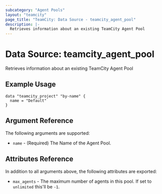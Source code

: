 ```yaml
---
subcategory: "Agent Pools"
layout: "teamcity"
page_title: "TeamCity: Data Source - teamcity_agent_pool"
description: |-
  Retrieves information about an existing TeamCity Agent Pool
---
```


# Data Source: teamcity_agent_pool

Retrieves information about an existing TeamCity Agent Pool

## Example Usage

```hcl
data "teamcity_project" "by-name" {
  name = "Default"
}
```

## Argument Reference

The following arguments are supported:

* `name` - (Required) The Name of the Agent Pool.

## Attributes Reference

In addition to all arguments above, the following attributes are exported:

* `max_agents` - The maximum number of agents in this pool. If set to `unlimited` this'll be `-1`.
